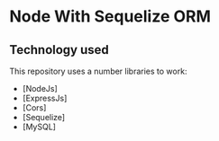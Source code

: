 # Node With Sequelize ORM

## Technology used

This repository uses a number libraries to work:

- [NodeJs]
- [ExpressJs]
- [Cors]
- [Sequelize]
- [MySQL]
